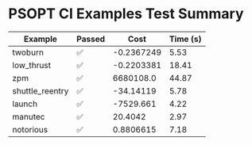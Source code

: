 # PSOPT CI Examples Test Summary

| Example | Passed | Cost | Time (s) |
|---|---|---|---|
| twoburn | ✅ | -0.2367249 | 5.53 |
| low_thrust | ✅ | -0.2203381 | 18.41 |
| zpm | ✅ | 6680108.0 | 44.87 |
| shuttle_reentry | ✅ | -34.14119 | 5.78 |
| launch | ✅ | -7529.661 | 4.22 |
| manutec | ✅ | 20.4042 | 2.97 |
| notorious | ✅ | 0.8806615 | 7.18 |